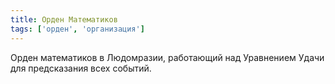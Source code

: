 ```yaml
---
title: Орден Математиков
tags: ['орден', 'организация']
---
```


Орден математиков в Людомразии, работающий над Уравнением Удачи для предсказания всех событий.
